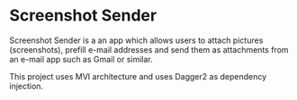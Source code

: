 # Screenshot Sender

Screenshot Sender is a an app which allows users to attach pictures (screenshots), prefill e-mail addresses and send them as attachments from an e-mail app such as Gmail or similar.

This project uses MVI architecture and uses Dagger2 as dependency injection.